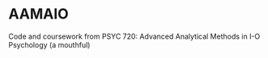 # AAMAIO

Code and coursework from PSYC 720: Advanced Analytical Methods in I-O Psychology (a mouthful)
